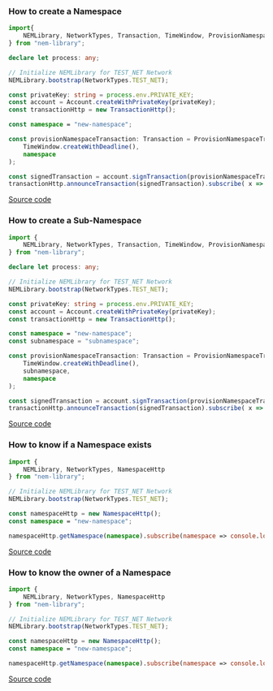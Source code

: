 ### How to create a Namespace

```typescript
import{
    NEMLibrary, NetworkTypes, Transaction, TimeWindow, ProvisionNamespaceTransaction, Account, TransactionHttp
} from "nem-library";

declare let process: any;

// Initialize NEMLibrary for TEST_NET Network
NEMLibrary.bootstrap(NetworkTypes.TEST_NET);

const privateKey: string = process.env.PRIVATE_KEY;
const account = Account.createWithPrivateKey(privateKey);
const transactionHttp = new TransactionHttp();

const namespace = "new-namespace";

const provisionNamespaceTransaction: Transaction = ProvisionNamespaceTransaction.create(
    TimeWindow.createWithDeadline(),
    namespace
);

const signedTransaction = account.signTransaction(provisionNamespaceTransaction);
transactionHttp.announceTransaction(signedTransaction).subscribe( x => console.log(x));
```

[Source code](https://github.com/aleixmorgadas/nem-library-examples/blob/master/howto/namespace/How_to_create_a_Namespace.ts)

### How to create a Sub-Namespace

```typescript
import {
    NEMLibrary, NetworkTypes, Transaction, TimeWindow, ProvisionNamespaceTransaction, Account, TransactionHttp
} from "nem-library";

declare let process: any;

// Initialize NEMLibrary for TEST_NET Network
NEMLibrary.bootstrap(NetworkTypes.TEST_NET);

const privateKey: string = process.env.PRIVATE_KEY;
const account = Account.createWithPrivateKey(privateKey);
const transactionHttp = new TransactionHttp();

const namespace = "new-namespace";
const subnamespace = "subnamespace";

const provisionNamespaceTransaction: Transaction = ProvisionNamespaceTransaction.create(
    TimeWindow.createWithDeadline(),
    subnamespace,
    namespace
);

const signedTransaction = account.signTransaction(provisionNamespaceTransaction);
transactionHttp.announceTransaction(signedTransaction).subscribe( x => console.log(x));

```

[Source code](https://github.com/aleixmorgadas/nem-library-examples/blob/master/howto/namespace/How_to_create_a_Sub_Namespace.ts)

### How to know if a Namespace exists

```typescript
import {
    NEMLibrary, NetworkTypes, NamespaceHttp
} from "nem-library";

// Initialize NEMLibrary for TEST_NET Network
NEMLibrary.bootstrap(NetworkTypes.TEST_NET);

const namespaceHttp = new NamespaceHttp();
const namespace = "new-namespace";

namespaceHttp.getNamespace(namespace).subscribe(namespace => console.log(namespace));
```

[Source code](https://github.com/aleixmorgadas/nem-library-examples/blob/master/howto/namespace/How_to_know_if_a_Namespace_exists.ts)


### How to know the owner of a Namespace

```typescript
import {
    NEMLibrary, NetworkTypes, NamespaceHttp
} from "nem-library";

// Initialize NEMLibrary for TEST_NET Network
NEMLibrary.bootstrap(NetworkTypes.TEST_NET);

const namespaceHttp = new NamespaceHttp();
const namespace = "new-namespace";

namespaceHttp.getNamespace(namespace).subscribe(namespace => console.log(namespace));

```

[Source code](https://github.com/aleixmorgadas/nem-library-examples/blob/master/howto/namespace/How_to_know_the_owner_of_a_Namespace.ts)
